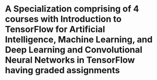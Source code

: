 # A Specialization comprising of 4 courses with Introduction to TensorFlow for Artificial Intelligence, Machine Learning, and Deep Learning and Convolutional Neural Networks in TensorFlow having graded assignments
